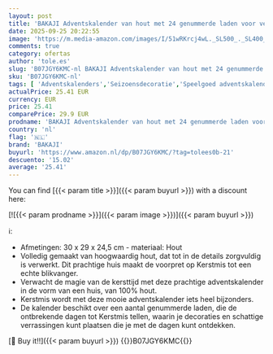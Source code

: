 ```yaml
---
layout: post
title: 'BAKAJI Adventskalender van hout met 24 genummerde laden voor verrassing  decoratie voor Kerstmis  huis  kersthuis '
date: 2025-09-25 20:22:55
image: 'https://m.media-amazon.com/images/I/51wRKrcj4wL._SL500_._SL400_.jpg'
comments: true
category: ofertas
author: 'tole.es'
slug: 'B07JGY6KMC-nl BAKAJI Adventskalender van hout met 24 genummerde laden...'
sku: 'B07JGY6KMC-nl'
tags: [ 'Adventskalenders','Seizoensdecoratie','Speelgoed adventskalenders','Wonen & keuken','Woonaccessoires','bakaji','🇳🇱', ]
actualPrice: 25.41 EUR
currency: EUR
price: 25.41
comparePrice: 29.9 EUR
prodname: 'BAKAJI Adventskalender van hout met 24 genummerde laden voor verrassing  decoratie voor Kerstmis  huis  kersthuis '
country: 'nl'
flag: '🇳🇱'
brand: 'BAKAJI'
buyurl: 'https://www.amazon.nl/dp/B07JGY6KMC/?tag=tolees0b-21'
descuento: '15.02'
average: '25.41'
---
```


You can find [{{< param title >}}]({{< param buyurl >}}) with a discount here:

[![{{< param prodname >}}]({{< param image >}})]({{< param buyurl >}})

ℹ️:

- Afmetingen: 30 x 29 x 24,5 cm - materiaal: Hout
- Volledig gemaakt van hoogwaardig hout, dat tot in de details zorgvuldig is verwerkt. Dit prachtige huis maakt de voorpret op Kerstmis tot een echte blikvanger.
- Verwacht de magie van de kersttijd met deze prachtige adventskalender in de vorm van een huis, van 100% hout.
- Kerstmis wordt met deze mooie adventskalender iets heel bijzonders.
- De kalender beschikt over een aantal genummerde laden, die de ontbrekende dagen tot Kerstmis tellen, waarin je decoraties en schattige verrassingen kunt plaatsen die je met de dagen kunt ontdekken.

[🛒 Buy it!!]({{< param buyurl >}})
{{<world>}}B07JGY6KMC{{</world>}}

